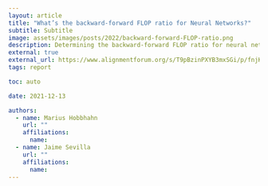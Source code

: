 ```yaml
---
layout: article
title: "What’s the backward-forward FLOP ratio for Neural Networks?"
subtitle: Subtitle
image: assets/images/posts/2022/backward-forward-FLOP-ratio.png
description: Determining the backward-forward FLOP ratio for neural networks, to help calculate their total training compute. 
external: true
external_url: https://www.alignmentforum.org/s/T9pBzinPXYB3mxSGi/p/fnjKpBoWJXcSDwhZk
tags: report

toc: auto

date: 2021-12-13

authors:
  - name: Marius Hobbhahn
    url: ""
    affiliations:
      name: 
  - name: Jaime Sevilla
    url: ""
    affiliations:
      name: 
---
```



